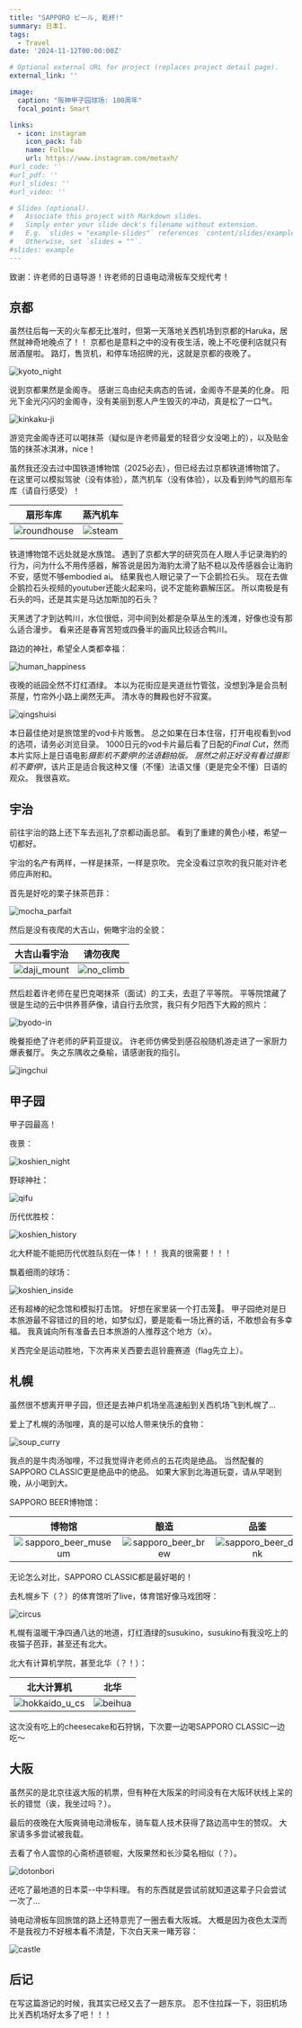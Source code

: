 ```yaml
---
title: "SAPPORO ビール, 乾杯!"
summary: 日本I.
tags:
  - Travel
date: '2024-11-12T00:00:00Z'

# Optional external URL for project (replaces project detail page).
external_link: ''

image:
  caption: "阪神甲子园球场: 100周年"
  focal_point: Smart

links:
  - icon: instagram
    icon_pack: fab
    name: Follow
    url: https://www.instagram.com/metaxh/
#url_code: ''
#url_pdf: ''
#url_slides: ''
#url_video: ''

# Slides (optional).
#   Associate this project with Markdown slides.
#   Simply enter your slide deck's filename without extension.
#   E.g. `slides = "example-slides"` references `content/slides/example-slides.md`.
#   Otherwise, set `slides = ""`.
#slides: example
---
```


致谢：许老师的日语导游！许老师的日语电动滑板车交规代考！

## 京都

虽然往后每一天的火车都无比准时，但第一天落地关西机场到京都的Haruka，居然就神奇地晚点了！！
京都也是意料之中的没有夜生活，晚上不吃便利店就只有居酒屋啦。
路灯，售货机，和停车场招牌的光，这就是京都的夜晚了。

![kyoto_night](kyoto_night.jpg)

说到京都果然是金阁寺。
感谢三岛由纪夫病态的告诫，金阁寺不是美的化身。
阳光下金光闪闪的金阁寺，没有美丽到惹人产生毁灭的冲动，真是松了一口气。

![kinkaku-ji](kinkaku-ji.jpg)

游览完金阁寺还可以喝抹茶（疑似是许老师最爱的轻音少女没喝上的），以及贴金箔的抹茶冰淇淋，nice！

虽然我还没去过中国铁道博物馆（2025必去），但已经去过京都铁道博物馆了。
在这里可以模拟驾驶（没有体验），蒸汽机车（没有体验），以及看到帅气的扇形车库（请自行感受）！

| 扇形车库 | 蒸汽机车 |
|:-:|:-:|
|![roundhouse](roundhouse.jpg)|![steam](steam.jpg)|

铁道博物馆不远处就是水族馆。
遇到了京都大学的研究员在人眼人手记录海豹的行为，问为什么不用传感器，解答说是因为海豹太滑了贴不稳以及传感器会让海豹不安，感觉不够embodied ai。
结果我也人眼记录了一下企鹅捡石头。
现在去做企鹅捡石头视频的youtuber还能火起来吗，说不定能称霸解压区。
所以南极是有石头的吗，还是其实是马达加斯加的石头？

天黑透了才到达鸭川，水位很低，河中间到处都是杂草丛生的浅滩，好像也没有那么适合漫步。
看来还是春宵苦短或四叠半的画风比较适合鸭川。

路边的神社，希望全人类都幸福：

![human_happiness](human_happiness.jpg)

夜晚的祇园全然不灯红酒绿。
本以为花街应是夹道丝竹管弦，没想到净是会员制茶屋，竹帘外小路上阒然无声。
清水寺的舞殿也好不寂寞。

![qingshuisi](qingshuisi.jpg)

本日最佳绝对是旅馆里的vod卡片贩售。
总之如果在日本住宿，打开电视看到vod的选项，请务必浏览目录。
1000日元的vod卡片最后看了日配的*Final Cut*，然而本片实际上是日语电影*摄影机不要停!*的法语翻拍版。
居然之前正好没有看过*摄影机不要停!*，该片正是适合我这种又懂（不懂）法语又懂（更是完全不懂）日语的观众。
我很喜欢。

## 宇治

前往宇治的路上还下车去巡礼了京都动画总部。
看到了重建的黄色小楼，希望一切都好。

宇治的名产有两样，一样是抹茶，一样是京吹。
完全没看过京吹的我只能对许老师应声附和。

首先是好吃的栗子抹茶芭菲：

![mocha_parfait](mocha_parfait.jpg)

然后是没有夜爬的大吉山，俯瞰宇治的全貌：

|大吉山看宇治|请勿夜爬|
|:-:|:-:|
|![daji_mount](daji_mount.jpg)|![no_climb](no_climb.jpg)|

然后趁着许老师在星巴克喝抹茶（面试）的工夫，去逛了平等院。
平等院馆藏了很是生动的云中供养菩萨像，请自行去欣赏，我只有夕阳西下大殿的照片：

![byodo-in](byodo-in.jpg)

晚餐拒绝了许老师的萨莉亚提议。
许老师仿佛受到感召般随机游走进了一家厨力爆表餐厅。
失之东隅收之桑榆，请感谢我的指引。

![jingchui](jingchui.jpg)

## 甲子园

甲子园最高！

夜景：

![koshien_night](koshien_night.jpg)

野球神社：

![qifu](qifu.jpg)

历代优胜校：

![koshien_history](koshien_history.jpg)

北大杯能不能把历代优胜队刻在一体！！！
我真的很需要！！！

飘着细雨的球场：

![koshien_inside](koshien_inside.jpg)

还有超棒的纪念馆和模拟打击馆。
好想在家里装一个打击笼🥹。
甲子园绝对是日本旅游最不容错过的目的地，如梦似幻，要是能看一场比赛的话，不敢想会有多幸福。
我真诚向所有准备去日本旅游的人推荐这个地方（x）。

关西完全是运动胜地，下次再来关西要去逛铃鹿赛道（flag先立上）。

## 札幌

虽然很不想离开甲子园，但还是去神户机场坐高速船到关西机场飞到札幌了...

爱上了札幌的汤咖哩，真的是可以给人带来快乐的食物：

![soup_curry](soup_curry.jpg)

我点的是牛肉汤咖哩，不过我觉得许老师点的五花肉是绝品。
当然配餐的SAPPORO CLASSIC更是绝品中的绝品。
如果大家到北海道玩耍，请从早喝到晚，从小喝到大。

SAPPORO BEER博物馆：

|博物馆|酿造|品鉴|
|:-:|:-:|:-:|
|![sapporo_beer_museum](sapporo_beer_museum.jpg)|![sapporo_beer_brew](sapporo_beer_brew.jpg)|![sapporo_beer_drink](sapporo_beer_drink.jpg)|

无论怎么对比，SAPPORO CLASSIC都是最好喝的！

去札幌乡下（？）的体育馆听了live，体育馆好像马戏团呀：

![circus](circus.jpg)

札幌有温暖干净四通八达的地道，灯红酒绿的susukino，susukino有我没吃上的夜猫子芭菲，甚至还有北大。

北大有计算机学院，甚至北华（？！）：

|北大计算机|北华|
|:-:|:-:|
|![hokkaido_u_cs](hokkaido_u_cs.jpg)|![beihua](beihua.jpg)|

这次没有吃上的cheesecake和石狩锅，下次要一边喝SAPPORO CLASSIC一边吃～

## 大阪

虽然买的是北京往返大阪的机票，但有种在大阪呆的时间没有在大阪环状线上呆的长的错觉（诶，我坐过吗？）。

最后的夜晚在大阪爽骑电动滑板车，骑车载人技术获得了路边高中生的赞叹。
大家请多多尝试被我载。

去看了令人震惊的心斋桥道顿堀，大阪果然和长沙莫名相似（？）。

![dotonbori](dotonbori.jpg)

还吃了最地道的日本菜--中华料理。
有的东西就是尝试前就知道这辈子只会尝试一次了...

骑电动滑板车回旅馆的路上还特意兜了一圈去看大阪城。
大概是因为夜色太深而不是我视力不好根本看不清楚，下次白天来一睹芳容：

![castle](castle.jpg)

## 后记

在写这篇游记的时候，我其实已经又去了一趟东京。
忍不住拉踩一下，羽田机场比关西机场好太多了吧！！！
